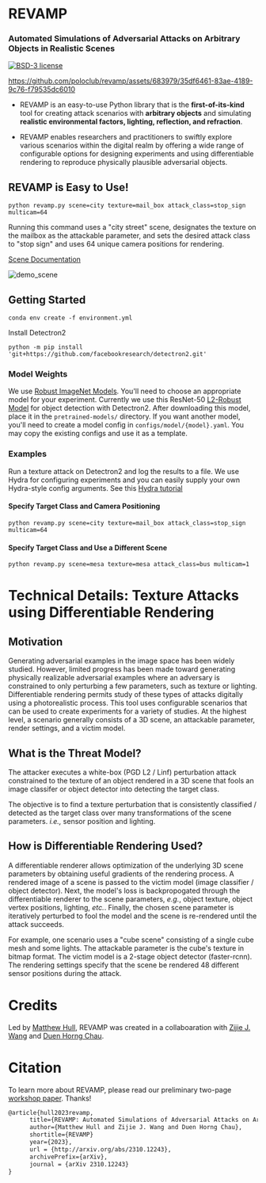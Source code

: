 # REVAMP
### Automated Simulations of Adversarial Attacks on Arbitrary Objects in Realistic Scenes
[![BSD-3 license](http://img.shields.io/badge/license-BSD--3-brightgreen.svg)](http://opensource.org/licenses/MIT)
<!-- [![arXiv](https://img.shields.io/badge/arXiv-2110.11227-b3131b.svg)](https://arxiv.org/abs/xxxx.xxxxx) -->

https://github.com/poloclub/revamp/assets/683979/35df6461-83ae-4189-9c76-f79535dc6010

- REVAMP is an easy-to-use Python library that is the **first-of-its-kind** tool for creating attack scenarios with **arbitrary objects** and simulating **realistic environmental factors, lighting, reflection, and refraction**.
 
- REVAMP enables researchers and practitioners to swiftly explore various scenarios within the digital realm by offering a wide range of configurable options for designing experiments and using differentiable rendering to reproduce physically plausible adversarial objects.

## REVAMP is Easy to Use!  
`python revamp.py scene=city texture=mail_box attack_class=stop_sign multicam=64`

Running this command uses a "city street" scene, designates the texture on the mailbox as the attackable parameter, and sets the desired attack class to "stop sign" and uses 64 unique camera positions for rendering.

[Scene Documentation](https://github.com/poloclub/revamp/blob/main/docs/scenes.md)

![demo_scene](https://github.com/poloclub/revamp/assets/683979/1a991239-bae2-4a5c-b326-e4257b6a2361)

## Getting Started

`conda env create -f environment.yml`

Install Detectron2

`python -m pip install 'git+https://github.com/facebookresearch/detectron2.git'`

### Model Weights
We use [Robust ImageNet Models](https://huggingface.co/madrylab/robust-imagenet-models). You'll need to choose an appropriate model for your experiment. Currently we use this ResNet-50 [L2-Robust Model](https://huggingface.co/madrylab/robust-imagenet-models/resolve/main/resnet50_l2_eps0.05.ckpt) for object detection with Detectron2. After downloading this model, place it in the `pretrained-models/` directory.  If you want another model, you'll need to create a model config in `configs/model/{model}.yaml`. You may copy the existing configs and use it as a template.

### Examples
Run a texture attack on Detectron2 and log the results to a file.  We use Hydra for configuring experiments and you can easily supply your own Hydra-style config arguments. See this [Hydra tutorial](https://hydra.cc/docs/tutorials/basic/your_first_app/simple_cli/)

#### Specify Target Class and Camera Positioning
`python revamp.py scene=city texture=mail_box attack_class=stop_sign multicam=64`

#### Specify Target Class and Use a Different Scene
`python revamp.py scene=mesa texture=mesa attack_class=bus multicam=1`

# Technical Details: Texture Attacks using Differentiable Rendering

## Motivation
Generating adversarial examples in the image space has been widely studied.  However, limited progress has been made toward generating physically realizable adversarial examples where an adversary is constrained to only perturbing a few parameters, such as texture or lighting.  Differentiable rendering permits study of these types of attacks digitally using a photorealistic process. This tool uses configurable scenarios that can be used to create experiments for a variety of studies.  At the highest level, a scenario generally consists of a 3D scene, an attackable parameter, render settings, and a victim model.  

## What is the Threat Model?
The attacker executes a white-box (PGD L2 / Linf) perturbation attack constrained to the texture of an object rendered in a 3D scene that fools an image classifer or object detector into detecting the target class. 

The objective is to find a texture perturbation that is consistently classified / detected as the target class over many transformations of the scene parameters. _i.e.,_ sensor position and lighting. 

## How is Differentiable Rendering Used?

A differentiable renderer allows optimization of the underlying 3D scene parameters by obtaining useful gradients of the rendering process. A rendered image of a scene is passed to the victim model (image classifier / object detector). Next, the model's loss is backpropogated through the differentiable renderer to the scene parameters, _e.g._, object texture, object vertex positions, lighting, _etc._. Finally, the chosen scene parameter is iteratively perturbed to fool the model and the scene is re-rendered until the attack succeeds. 

For example, one scenario uses a "cube scene" consisting of a single cube mesh and some lights.  The attackable parameter is the cube's texture in bitmap format. The victim model is a 2-stage object detector (faster-rcnn).  The rendering settings specify that the scene be rendered 48 different sensor positions during the attack.  



# Credits
Led by [Matthew Hull](https://matthewdhull.github.io), REVAMP was created in a collaboaration with  [Zijie J. Wang](https://zijie.wang) and [Duen Horng Chau](https://poloclub.github.io/polochau/).

# Citation
To learn more about REVAMP, please read our preliminary two-page [workshop paper](https://arxiv.org/abs/2310.12243). Thanks!

```latex
@article{hull2023revamp,
      title={REVAMP: Automated Simulations of Adversarial Attacks on Arbitrary Objects in Realistic Scenes}, 
      author={Matthew Hull and Zijie J. Wang and Duen Horng Chau},
      shortitle={REVAMP}
      year={2023},
      url = {http://arxiv.org/abs/2310.12243},
      archivePrefix={arXiv},
      journal = {arXiv 2310.12243}
}

```
